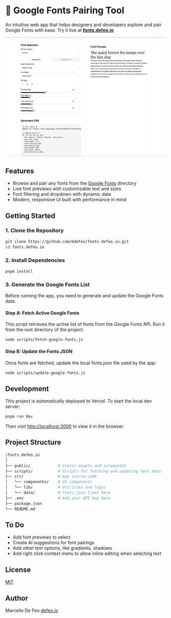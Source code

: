 # 🎨 Google Fonts Pairing Tool

An intuitive web app that helps designers and developers explore and pair Google Fonts with ease. Try it live at **[fonts.defeo.io](https://fonts.defeo.io)**

![Screenshot](public/og.jpg)

## Features

- Browse and pair any fonts from the [Google Fonts](https://fonts.google.com/) directory
- Live font previews with customizable text and sizes
- Font filtering and dropdown with dynamic data
- Modern, responsive UI built with performance in mind

## Getting Started

### 1. Clone the Repository

```bash
git clone https://github.com/mdefeo/fonts.defeo.io.git
cd fonts.defeo.io
```

### 2. Install Dependencies

```bash
pnpm install
```

### 3. Generate the Google Fonts List

Before running the app, you need to generate and update the Google Fonts data.

#### Step A: Fetch Active Google Fonts

This script retrieves the active list of fonts from the Google Fonts API. Run it from the root directory of the project.

```bash
node scripts/fetch-google-fonts.js
```

#### Step B: Update the Fonts JSON

Once fonts are fetched, update the local fonts.json file used by the app:

```bash
node scripts/update-google-fonts.js
```

## Development

This project is automatically deployed to Vercel. To start the local dev server:

```bash
pnpm run dev
```

Then visit [http://localhost:3000](http://localhost:3000) to view it in the browser.

## Project Structure

```bash
/fonts.defeo.io
│
├── public/            # Static assets and screenshot
├── scripts/           # Scripts for fetching and updating font data
├── src/               # App source code
│   └── components/    # UI components
│   └── lib/           # Utilities and logic
│   └── data/          # fonts.json lives here
├── .env               # Add your API key here
├── package.json
└── README.md
```

## To Do

- Add font previews to select
- Create AI suggestions for font pairings
- Add other text options, like gradients, shadows
- Add right click context menu to allow inline editing when selecting text

## License

[MIT](./LICENSE)

## Author

Marcello De Feo
[defeo.io](https://defeo.io/)
